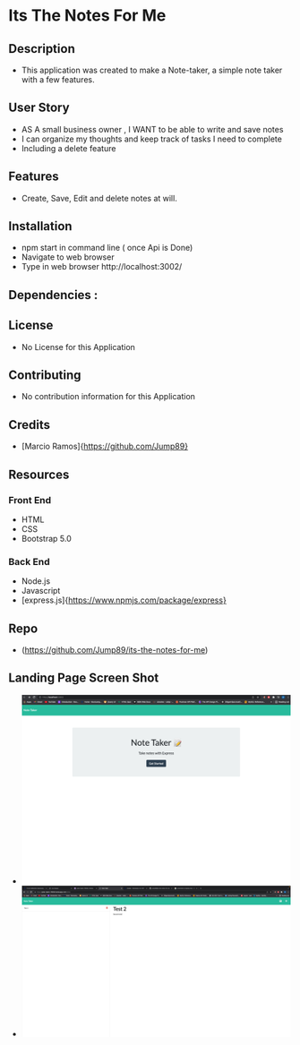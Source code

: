 # Its The Notes For Me 

## Description  

* This application was created to make a Note-taker, a simple note taker with a few features. 

## User Story 

* AS A small business owner , I WANT to be able to write and save notes
* I can organize my thoughts and keep track of tasks I need to complete
* Including a delete feature 

## Features 

* Create, Save, Edit and delete notes at will. 

## Installation 

* npm start in command line ( once Api is Done)
* Navigate to web browser 
* Type in web browser http://localhost:3002/

## Dependencies : 

## License 
* No License for this Application 

## Contributing 

* No contribution information for this Application 

## Credits 

* [Marcio Ramos]{https://github.com/Jump89}

## Resources 

### Front End 

* HTML 
* CSS
* Bootstrap 5.0

### Back End 

* Node.js
* Javascript
* [express.js]{https://www.npmjs.com/package/express}

## Repo 
 * (https://github.com/Jump89/its-the-notes-for-me)

## Landing Page Screen Shot 

* ![](public/image/notelanding.png)
* ![](public/image/notetaking.png)
